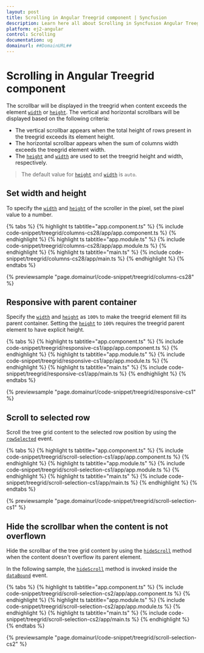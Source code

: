 ```yaml
---
layout: post
title: Scrolling in Angular Treegrid component | Syncfusion
description: Learn here all about Scrolling in Syncfusion Angular Treegrid component of Syncfusion Essential JS 2 and more.
platform: ej2-angular
control: Scrolling 
documentation: ug
domainurl: ##DomainURL##
---
```


# Scrolling in Angular Treegrid component

The scrollbar will be displayed in the treegrid when content exceeds the element [`width`](https://ej2.syncfusion.com/angular/documentation/api/treegrid/#width) or [`height`](https://ej2.syncfusion.com/angular/documentation/api/treegrid/#height). The vertical and horizontal scrollbars will be displayed based on the following criteria:

* The vertical scrollbar appears when the total height of rows present in the treegrid exceeds its element height.
* The horizontal scrollbar appears when the sum of columns width exceeds the treegrid element width.
* The [`height`](https://ej2.syncfusion.com/angular/documentation/api/treegrid/#height) and [`width`](https://ej2.syncfusion.com/angular/documentation/api/treegrid/#width) are used to set the treegrid height and width, respectively.

> The default value for [`height`](https://ej2.syncfusion.com/angular/documentation/api/treegrid/#height) and [`width`](https://ej2.syncfusion.com/angular/documentation/api/treegrid/#width) is `auto`.

## Set width and height

To specify the [`width`](https://ej2.syncfusion.com/angular/documentation/api/treegrid/#width) and [`height`](https://ej2.syncfusion.com/angular/documentation/api/treegrid/#height) of the scroller in the pixel, set the pixel value to a number.

{% tabs %}
{% highlight ts tabtitle="app.component.ts" %}
{% include code-snippet/treegrid/columns-cs28/app/app.component.ts %}
{% endhighlight %}
{% highlight ts tabtitle="app.module.ts" %}
{% include code-snippet/treegrid/columns-cs28/app/app.module.ts %}
{% endhighlight %}
{% highlight ts tabtitle="main.ts" %}
{% include code-snippet/treegrid/columns-cs28/app/main.ts %}
{% endhighlight %}
{% endtabs %}
  
{% previewsample "page.domainurl/code-snippet/treegrid/columns-cs28" %}

## Responsive with parent container

Specify the [`width`](https://ej2.syncfusion.com/angular/documentation/api/treegrid/#width) and [`height`](https://ej2.syncfusion.com/angular/documentation/api/treegrid/#height) as `100%` to make the treegrid element fill its parent container.
Setting the [`height`](https://ej2.syncfusion.com/angular/documentation/api/treegrid/#height) to `100%` requires the treegrid parent element to have explicit height.

{% tabs %}
{% highlight ts tabtitle="app.component.ts" %}
{% include code-snippet/treegrid/responsive-cs1/app/app.component.ts %}
{% endhighlight %}
{% highlight ts tabtitle="app.module.ts" %}
{% include code-snippet/treegrid/responsive-cs1/app/app.module.ts %}
{% endhighlight %}
{% highlight ts tabtitle="main.ts" %}
{% include code-snippet/treegrid/responsive-cs1/app/main.ts %}
{% endhighlight %}
{% endtabs %}
  
{% previewsample "page.domainurl/code-snippet/treegrid/responsive-cs1" %}

## Scroll to selected row

Scroll the tree grid content to the selected row position by using the [`rowSelected`](https://ej2.syncfusion.com/angular/documentation/api/treegrid/#rowselected) event.

{% tabs %}
{% highlight ts tabtitle="app.component.ts" %}
{% include code-snippet/treegrid/scroll-selection-cs1/app/app.component.ts %}
{% endhighlight %}
{% highlight ts tabtitle="app.module.ts" %}
{% include code-snippet/treegrid/scroll-selection-cs1/app/app.module.ts %}
{% endhighlight %}
{% highlight ts tabtitle="main.ts" %}
{% include code-snippet/treegrid/scroll-selection-cs1/app/main.ts %}
{% endhighlight %}
{% endtabs %}
  
{% previewsample "page.domainurl/code-snippet/treegrid/scroll-selection-cs1" %}

## Hide the scrollbar when the content is not overflown

Hide the scrollbar of the tree grid content by using the [`hideScroll`](https://ej2.syncfusion.com/angular/documentation/api/treegrid/#hidescroll) method when the content doesn't overflow its parent element.

In the following sample, the [`hideScroll`](https://ej2.syncfusion.com/angular/documentation/api/treegrid/#hidescroll) method is invoked inside the [`dataBound`](https://ej2.syncfusion.com/angular/documentation/api/treegrid/#databound) event.

{% tabs %}
{% highlight ts tabtitle="app.component.ts" %}
{% include code-snippet/treegrid/scroll-selection-cs2/app/app.component.ts %}
{% endhighlight %}
{% highlight ts tabtitle="app.module.ts" %}
{% include code-snippet/treegrid/scroll-selection-cs2/app/app.module.ts %}
{% endhighlight %}
{% highlight ts tabtitle="main.ts" %}
{% include code-snippet/treegrid/scroll-selection-cs2/app/main.ts %}
{% endhighlight %}
{% endtabs %}
  
{% previewsample "page.domainurl/code-snippet/treegrid/scroll-selection-cs2" %}
